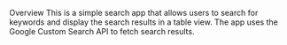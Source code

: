 Overview
This is a simple search app that allows users to search for keywords and display the search results in a table view. The app uses the Google Custom Search API to fetch search results.
